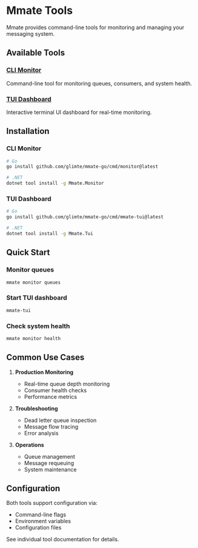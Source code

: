 # Mmate Tools

Mmate provides command-line tools for monitoring and managing your messaging system.

## Available Tools

### [CLI Monitor](cli-monitor.md)
Command-line tool for monitoring queues, consumers, and system health.

### [TUI Dashboard](tui-dashboard.md)
Interactive terminal UI dashboard for real-time monitoring.

## Installation

### CLI Monitor
```bash
# Go
go install github.com/glimte/mmate-go/cmd/monitor@latest

# .NET
dotnet tool install -g Mmate.Monitor
```

### TUI Dashboard
```bash
# Go
go install github.com/glimte/mmate-go/cmd/mmate-tui@latest

# .NET
dotnet tool install -g Mmate.Tui
```

## Quick Start

### Monitor queues
```bash
mmate monitor queues
```

### Start TUI dashboard
```bash
mmate-tui
```

### Check system health
```bash
mmate monitor health
```

## Common Use Cases

1. **Production Monitoring**
   - Real-time queue depth monitoring
   - Consumer health checks
   - Performance metrics

2. **Troubleshooting**
   - Dead letter queue inspection
   - Message flow tracing
   - Error analysis

3. **Operations**
   - Queue management
   - Message requeuing
   - System maintenance

## Configuration

Both tools support configuration via:
- Command-line flags
- Environment variables
- Configuration files

See individual tool documentation for details.